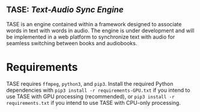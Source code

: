 **TASE**: *Text-Audio Sync Engine*
---

TASE is an engine contained within a framework designed to associate words in text with words in audio. The engine is under development and will be implemented in a web platform to synchronize text with audio for seamless switching between books and audiobooks.

# Requirements

TASE requires `ffmpeg`, `python3`, and `pip3`. Install the required Python dependencies with `pip3 install -r requirements-GPU.txt` if you intend to use TASE with GPU processing (recommended), or `pip3 install -r requirements.txt` if you intend to use TASE with CPU-only processing. 
